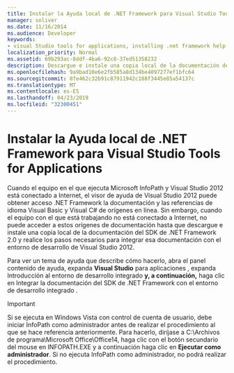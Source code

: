 ```yaml
---
title: Instalar la Ayuda local de .NET Framework para Visual Studio Tools for Applications
manager: soliver
ms.date: 11/16/2014
ms.audience: Developer
keywords:
- visual Studio tools for applications, installing .net framework help,VSTA, installing .NET Framework Help,installing .NET Framework Help [InfoPath 2007],InfoPath 2007, installing .NET Framework Help
localization_priority: Normal
ms.assetid: 69b293ac-8ddf-4ba6-92c8-37ed51358232
description: Descargue e instale una copia local de la documentación del SDK de .NET Framework 2.0 y realice los pasos necesarios para integrar esa documentación con el entorno de desarrollo de Visual Studio 2012.
ms.openlocfilehash: 9a9bad10e6e2fb585a8d134be4097277ef1bfc64
ms.sourcegitcommit: 8fe462c32b91c87911942c188f3445e85a54137c
ms.translationtype: MT
ms.contentlocale: es-ES
ms.lasthandoff: 04/23/2019
ms.locfileid: "32300451"
---
```

# <a name="install-local-net-framework-help-for-visual-studio-tools-for-applications"></a>Instalar la Ayuda local de .NET Framework para Visual Studio Tools for Applications

Cuando el equipo en el que ejecuta Microsoft InfoPath y Visual Studio 2012 está conectado a Internet, el visor de ayuda de Visual Studio 2012 puede obtener acceso .NET Framework la documentación y las referencias de idioma Visual Basic y Visual C# de orígenes en línea. Sin embargo, cuando el equipo con el que está trabajando no está conectado a Internet, no puede acceder a estos orígenes de documentación hasta que descargue e instale una copia local de la documentación del SDK de .NET Framework 2.0 y realice los pasos necesarios para integrar esa documentación con el entorno de desarrollo de Visual Studio 2012.
  
Para ver un tema de ayuda que describe  cómo hacerlo, abra el panel contenido de ayuda, expanda **Visual Studio** para aplicaciones , expanda Introducción al entorno de desarrollo integrado **y, a continuación,** haga clic en Integrar la documentación del SDK de .NET Framework con el entorno de desarrollo integrado .
  
> [!IMPORTANT]
> Si se ejecuta en Windows Vista con control de cuenta de usuario, debe iniciar InfoPath como administrador antes de realizar el procedimiento al que se hace referencia anteriormente. Para hacerlo, diríjase a C:\Archivos de programa\Microsoft Office\Office14, haga clic con el botón secundario del mouse en INFOPATH.EXE y a continuación haga clic en **Ejecutar como administrador**. Si no ejecuta InfoPath como administrador, no podrá realizar el procedimiento. 
  


